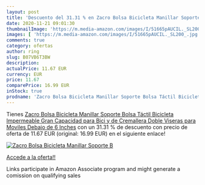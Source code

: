 ```yaml
---
layout: post
title: 'Descuento del 31.31 % en Zacro Bolsa Bicicleta Manillar Soporte B'
date: 2020-11-21 09:01:30
thumbnailImage: 'https://m.media-amazon.com/images/I/51665pAUCIL._SL200_.jpg'
images: [ 'https://m.media-amazon.com/images/I/51665pAUCIL._SL200_.jpg' ]
comments: true
category: ofertas
author: ring
slug: B07VB6T3BW
description:
actualPrice: 11.67 EUR
currency: EUR
price: 11.67
comparePrice: 16.99 EUR
inStock: true
prodname: 'Zacro Bolsa Bicicleta Manillar Soporte Bolsa Táctil Bicicleta Impermeable Gran Capacidad para Bici y de Cremallera Doble Viseras para Moviles Debajo de 6 Inches'
---
```


Tienes [Zacro Bolsa Bicicleta Manillar Soporte Bolsa Táctil Bicicleta Impermeable Gran Capacidad para Bici y de Cremallera Doble Viseras para Moviles Debajo de 6 Inches](https://www.amazon.es/dp/B07VB6T3BW/?tag=tolees-21) con un 31.31 % de descuento con precio de oferta de 11.67 EUR (original: 16.99 EUR) en el siguiente enlace!

[![Zacro Bolsa Bicicleta Manillar Soporte B](https://m.media-amazon.com/images/I/51665pAUCIL._SL200_.jpg)](https://www.amazon.es/dp/B07VB6T3BW/?tag=tolees-21)

[Accede a la oferta!!](https://www.amazon.es/dp/B07VB6T3BW/?tag=tolees-21)

Links participate in Amazon Associate program and might generate a comission on qualifying sales


